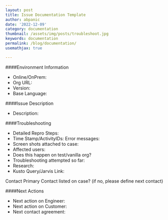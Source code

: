 ```yaml
---
layout: post
title: Issue Documentation Template
author: abpanic
date: '2022-12-09'
category: documentation
thumbnail: /assets/img/posts/troubleshoot.jpg
keywords: documentation
permalink: /blog/documentation/
usemathjax: true

---
```


####Environment Information
+ Online/OnPrem:
+ Org URL:
+ Version:
+ Base Language:

####Issue Description
+ Description:

####Troubleshooting
+ Detailed Repro Steps:
+ Time Stamp/ActivityIDs: Error messages:
+ Screen shots attached to case:
+ Affected users:
+ Does this happen on test/vanilla org?
+ Troubleshooting attempted so far:
+ Research:
+ Kusto Query/Jarvis Link:

Contact Primary Contact listed on case? (if no, please define next contact)

####Next Actions
+ Next action on Engineer: 
+ Next action on Customer:
+ Next contact agreement:

